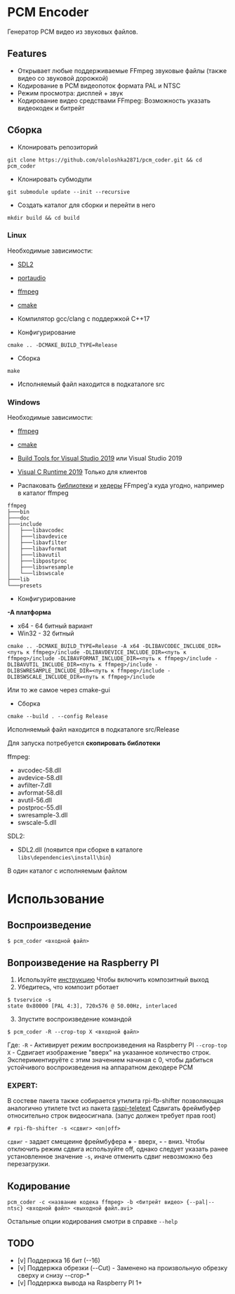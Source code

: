 # PCM Encoder

Генератор PCM видео из звуковых файлов.


## Features

* Открывает любые поддерживаемые FFmpeg звуковые файлы (также видео со звуковой дорожкой)
* Кодирование в PCM видеопоток формата PAL и NTSC
* Режим просмотра: дисплей + звук
* Кодирование видео средствами FFmpeg: Возможность указать видеокодек и битрейт


## Сборка

* Клонировать репозиторий

```
git clone https://github.com/ololoshka2871/pcm_coder.git && cd pcm_coder
```

* Клонировать субмодули

```
git submodule update --init --recursive
```

* Создать каталог для сборки и перейти в него

```
mkdir build && cd build
```


### Linux

Необходимые зависимости:

* [SDL2](https://www.libsdl.org/download-2.0.php)
* [portaudio](http://www.portaudio.com/)
* [ffmpeg](http://ffmpeg.org/)
* [cmake](https://cmake.org/)
* Компилятор gcc/clang с поддержкой С++17


* Конфигурирование

```
cmake .. -DCMAKE_BUILD_TYPE=Release
```

* Сборка

```
make
```

* Исполняемый файл находится в подкаталоге src


### Windows

Необходимые зависимости:

* [ffmpeg](http://ffmpeg.org/)
* [cmake](https://cmake.org/)
* [Build Tools for Visual Studio 2019](https://visualstudio.microsoft.com/thank-you-downloading-visual-studio/?sku=BuildTools&rel=16) или
	Visual Studio 2019
* [Visual C Runtime 2019](https://aka.ms/vs/16/release/vc_redist.x64.exe) Только для клиентов


* Распаковать [библиотеки](https://ffmpeg.zeranoe.com/builds/win64/shared/ffmpeg-4.2.3-win64-shared.zip) и 
[хедеры](https://ffmpeg.zeranoe.com/builds/win64/dev/ffmpeg-4.2.3-win64-dev.zip) FFmpeg'а куда угодно, например в каталог ffmpeg

```
ffmpeg
├───bin
├───doc
├───include
│   ├───libavcodec
│   ├───libavdevice
│   ├───libavfilter
│   ├───libavformat
│   ├───libavutil
│   ├───libpostproc
│   ├───libswresample
│   └───libswscale
├───lib
└───presets
```

* Конфигурирование

**-A платформа**
- x64 - 64 битный вариант
- Win32 - 32 битный

```
cmake .. -DCMAKE_BUILD_TYPE=Release -A x64 -DLIBAVCODEC_INCLUDE_DIR=<путь к ffmpeg>/include -DLIBAVDEVICE_INCLUDE_DIR=<путь к ffmpeg>/include -DLIBAVFORMAT_INCLUDE_DIR=<путь к ffmpeg>/include -DLIBAVUTIL_INCLUDE_DIR=<путь к ffmpeg>/include -DLIBSWRESAMPLE_INCLUDE_DIR=<путь к ffmpeg>/include -DLIBSWSCALE_INCLUDE_DIR=<путь к ffmpeg>/include
```

Или то же самое через cmake-gui

* Сборка

```
cmake --build . --config Release
```

Исполняемый файл находится в подкаталоге src/Release

Для запуска потребуется **скопировать библотеки**

ffmpeg:
- avcodec-58.dll
- avdevice-58.dll
- avfilter-7.dll
- avformat-58.dll
- avutil-56.dll
- postproc-55.dll
- swresample-3.dll
- swscale-5.dll

SDL2:
- SDL2.dll (появится при сборке в каталоге `libs\dependencies\install\bin`)

В один каталог с исполняемым файлом


# Использование

## Воспроизведение

```
$ pcm_coder <входной файл>
```

## Вопроизведение на Raspberry PI
1. Используйте [инструкцию](https://www.raspberrypi.org/documentation/configuration/config-txt/video.md) Чтобы включить
    композитный выход
2. Убедитесь, что композит рботает

```
$ tvservice -s
state 0x80000 [PAL 4:3], 720x576 @ 50.00Hz, interlaced
```

3. Зпустите воспроизведение командой
```
$ pcm_coder -R --crop-top X <входной файл>
```

Где:
    `-R` - Активирует режим воспроизведения на Raspberry PI
    `--crop-top X` - Сдвигает изображение "вверх" на указанное количество строк. Экспериментируёте с этим значением
    начиная с 0, чтобы дабиться устойчивого воспроизведения на аппаратном декодере PCM

### EXPERT:
В состеве пакета также собирается утилита rpi-fb-shifter позволяющая аналогично утилете tvct из пакета [raspi-teletext](https://github.com/ali1234/raspi-teletext)
Сдвигать фреймбуфер относительно строк видеосигнала. (запус должен требует прав root)

```
# rpi-fb-shifter -s <сдвиг> <on|off>
```

`сдвиг` - задает смещеине фреймбуфера **+** - вверх, **-** - вниз.
Чтобы отключить режим сдвига используйте off, однако следует указать ранее установленное значение `-s`, иначе отменить
сдвиг невозможно без перезагрузки.

## Кодирование

```
pcm_coder -c <название кодека ffmpeg> -b <битрейт видео> {--pal|--ntsc} <входной файл> <выходной файл.avi>
```

Остальные опции кодирования смотри в справке `--help`

## TODO

* [v] Поддержка 16 бит (--16)
* [v] Поддержка обрезки (--Cut) - Заменено на произвольную обрезку сверху и снизу --crop-*
* [v] Поддержка вывода на Raspberry PI 1+
